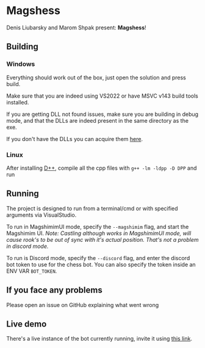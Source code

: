 # Magshess

Denis Liubarsky and Marom Shpak present: **Magshess**!

## Building

### Windows
Everything should work out of the box, just open the solution and press build.

Make sure that you are indeed using VS2022 or have MSVC v143 build tools
installed.

If you are getting DLL not found issues, make sure you are building in debug
mode, and that the DLLs are indeed present in the same directory as the exe.

If you don't have the DLLs you can acquire them [here](https://github.com/brainboxdotcc/DPP/releases/download/v10.0.29/libdpp-10.0.29-win64-debug-vs2022.zip).

### Linux

After installing [D++](https://dpp.dev), compile all the cpp files with `g++ -lm -ldpp -D DPP` and run

## Running
The project is designed to run from a terminal/cmd or with specified arguments
via VisualStudio.

To run in MagshimimUI mode, specify the `--magshimim` flag, and start the
Magshimim UI.
*Note: Castling although works in MagshimimUI mode, will cause rook's to be out
of sync with it's actual position. That's not a problem in discord mode.*

To run is Discord mode, specify the `--discord` flag, and enter the discord bot
token to use for the chess bot. You can also specify the token inside an ENV
VAR `BOT_TOKEN`.

## If you face any problems
Please open an issue on GitHub explaining what went wrong

## Live demo
There's a live instance of the bot currently running, invite it using
[this link](https://discord.com/api/oauth2/authorize?client_id=1190552081329827891&permissions=2147483648&scope=bot).
